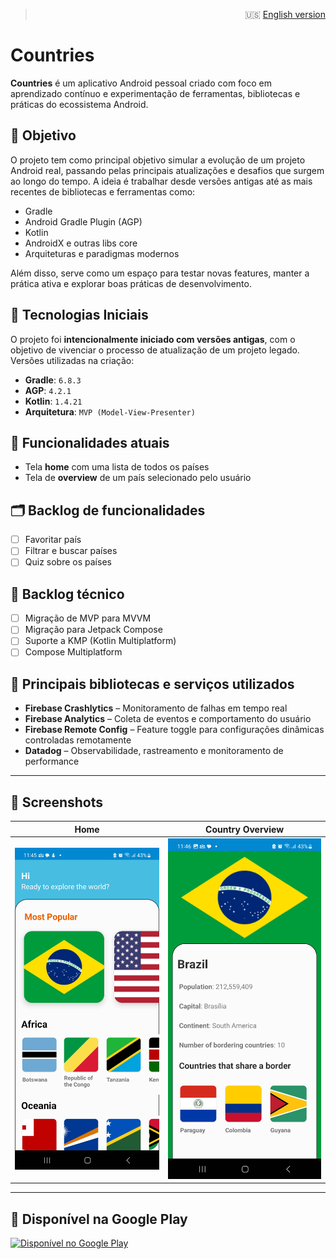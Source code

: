 > <p style="text-align: right;">
>  🇺🇸 <a href="README.md">English version</a>
> </p>

# Countries

**Countries** é um aplicativo Android pessoal criado com foco em aprendizado contínuo e experimentação de ferramentas, bibliotecas e práticas do ecossistema Android.

## 🎯 Objetivo

O projeto tem como principal objetivo simular a evolução de um projeto Android real, passando pelas principais atualizações e desafios que surgem ao longo do tempo. A ideia é trabalhar desde versões antigas até as mais recentes de bibliotecas e ferramentas como:

- Gradle
- Android Gradle Plugin (AGP)
- Kotlin
- AndroidX e outras libs core
- Arquiteturas e paradigmas modernos

Além disso, serve como um espaço para testar novas features, manter a prática ativa e explorar boas práticas de desenvolvimento.

## 🔧 Tecnologias Iniciais

O projeto foi **intencionalmente iniciado com versões antigas**, com o objetivo de vivenciar o processo de atualização de um projeto legado. Versões utilizadas na criação:

- **Gradle**: `6.8.3`
- **AGP**: `4.2.1`
- **Kotlin**: `1.4.21`
- **Arquitetura**: `MVP (Model-View-Presenter)`

## 🧪 Funcionalidades atuais

- Tela **home** com uma lista de todos os países
- Tela de **overview** de um país selecionado pelo usuário

## 🗂️ Backlog de funcionalidades

- [ ] Favoritar país
- [ ] Filtrar e buscar países
- [ ] Quiz sobre os países

## 🚧 Backlog técnico

- [ ] Migração de MVP para MVVM
- [ ] Migração para Jetpack Compose
- [ ] Suporte a KMP (Kotlin Multiplatform)
- [ ] Compose Multiplatform

## 🧰 Principais bibliotecas e serviços utilizados

- **Firebase Crashlytics** – Monitoramento de falhas em tempo real
- **Firebase Analytics** – Coleta de eventos e comportamento do usuário
- **Firebase Remote Config** – Feature toggle para configurações dinâmicas controladas remotamente
- **Datadog** – Observabilidade, rastreamento e monitoramento de performance

---

## 📸 Screenshots

| Home | Country Overview |
|--------------|-----------------|
| ![Home](screenshots/home-screen.jpg) | ![Country Overview](screenshots/overview-screen.jpg) |

---

## 🔗 Disponível na Google Play

<a href="https://play.google.com/store/apps/details?id=br.com.rstudio.countries" target="_blank">
  <img src="https://play.google.com/intl/pt-br/badges/static/images/badges/pt-br_badge_web_generic.png" alt="Disponível no Google Play">
</a>
